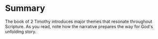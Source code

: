 # Summary

The book of 2 Timothy introduces major themes that resonate throughout Scripture. As you read, note how the narrative prepares the way for God's unfolding story.

